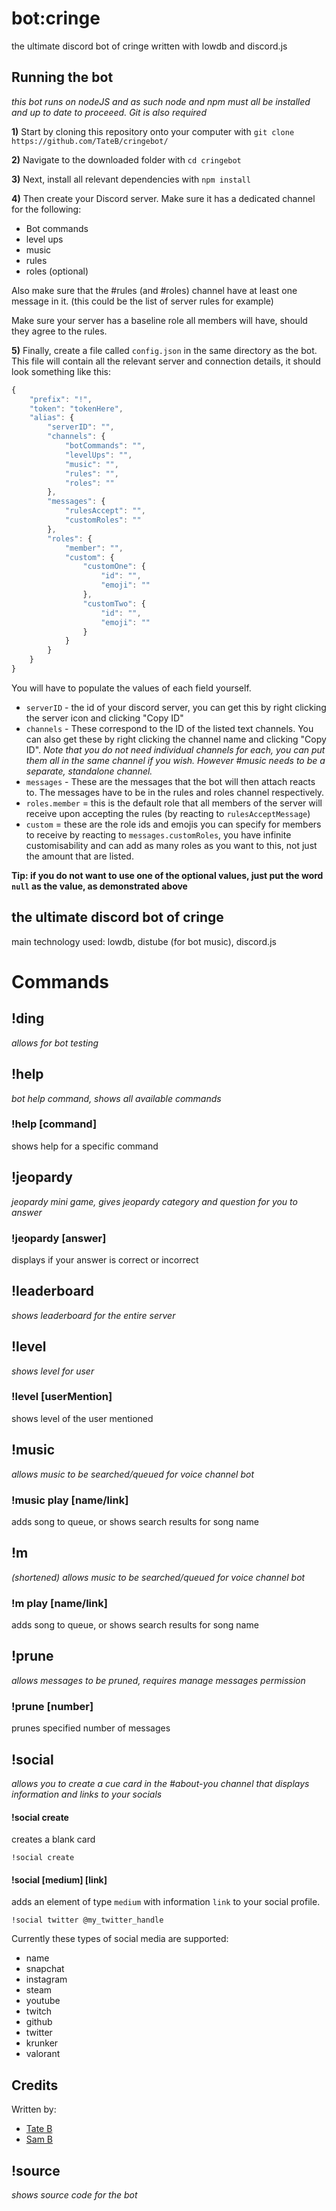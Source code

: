 # bot:cringe
 the ultimate discord bot of cringe written with lowdb and discord.js

## Running the bot
_this bot runs on nodeJS and as such node and npm must all be installed and up to date to proceeed. Git is also required_

**1)** Start by cloning this repository onto your computer with `git clone https://github.com/TateB/cringebot/`

**2)** Navigate to the downloaded folder with `cd cringebot`

**3)** Next, install all relevant dependencies with `npm install`

**4)** Then create your Discord server. Make sure it has a dedicated channel for the following:

- Bot commands
- level ups
- music 
- rules
- roles (optional)

Also make sure that the #rules (and #roles) channel have at least one message in it. (this could be the list of server rules for example)

Make sure your server has a baseline role all members will have, should they agree to the rules.

**5)** Finally, create  a file called `config.json` in the same directory as the bot.
This file will contain all the relevant server and connection details, it should look something like this:
```javascript
{
	"prefix": "!",
	"token": "tokenHere",
	"alias": {
		"serverID": "",
		"channels": {
			"botCommands": "",
			"levelUps": "",
			"music": "",
			"rules": "",
			"roles": ""
		},
		"messages": {
			"rulesAccept": "",
			"customRoles": ""
		},
		"roles": {
			"member": "",
			"custom": {
				"customOne": {
					"id": "",
					"emoji": ""
				}, 
				"customTwo": {
					"id": "",
					"emoji": ""
				}
			}
		}
	}
}
```
You will have to populate the values of each field yourself.
- `serverID` - the id of your discord server, you can get this by right clicking the server icon and clicking "Copy ID"
- `channels` - These correspond to the ID of the listed text channels. You can also get these by right clicking the channel name and clicking "Copy ID". _Note that you do not need individual channels for each, you can put them all in the same channel if you wish. However #music needs to be a separate, standalone channel._
- `messages` - These are the messages that the bot will then attach reacts to. The messages have to be in the rules and roles channel respectively.
- `roles.member` = this is the default role that all members of the server will receive upon accepting the rules (by reacting to `rulesAcceptMessage`)
- `custom` = these are the role ids and emojis you can specify for members to receive by reacting to `messages.customRoles`, you have infinite customisability and can add as many roles as you want to this, not just the amount that are listed.

**Tip: if you do not want to use one of the optional values, just put the word `null` as the value, as demonstrated above**

## the ultimate discord bot of cringe
main technology used: lowdb, distube (for bot music), discord.js

# Commands
## !ding
_allows for bot testing_

## !help
_bot help command, shows all available commands_

### !help [command]
shows help for a specific command

## !jeopardy
_jeopardy mini game, gives jeopardy category and question for you to answer_

### !jeopardy [answer]
displays if your answer is correct or incorrect

## !leaderboard
_shows leaderboard for the entire server_

## !level 
_shows level for user_

### !level [userMention]
shows level of the user mentioned

## !music
_allows music to be searched/queued for voice channel bot_

### !music play [name/link]
adds song to queue, or shows search results for song name

## !m
_(shortened) allows music to be searched/queued for voice channel bot_

### !m play [name/link]
adds song to queue, or shows search results for song name

## !prune
_allows messages to be pruned, requires manage messages permission_

### !prune [number]
prunes specified number of messages

## !social
_allows you to create a cue card in the #about-you channel that displays information and links to your socials_

#### !social create
creates a blank card

`!social create`

#### !social [medium] [link]
adds an element of type `medium` with information `link` to your social profile.

`!social twitter @my_twitter_handle`

Currently these types of social media are supported:
- name
- snapchat
- instagram
- steam
- youtube
- twitch
- github
- twitter
- krunker
- valorant

## Credits
Written by:
- [Tate B](https://github.com/TateB) 
- [Sam B](https://github.com/SamBkamp)

## !source
_shows source code for the bot_
